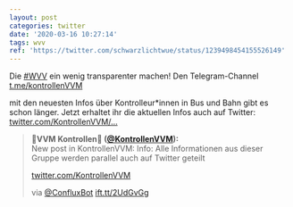 ```yaml
---
layout: post
categories: twitter
date: '2020-03-16 10:27:14'
tags: wvv
ref: 'https://twitter.com/schwarzlichtwue/status/1239498454155526149'
---
```

Die [#WVV](/t/wvv) ein wenig transparenter machen! Den Telegram-Channel [t.me/kontrollenVVM](https://t.me/kontrollenVVM)

mit den neuesten Infos über Kontrolleur\*innen in Bus und Bahn gibt es schon länger. Jetzt erhaltet ihr die aktuellen Infos auch auf Twitter: [twitter.com/KontrollenVVM/…](https://twitter.com/KontrollenVVM/status/1239495127397216258)
> <b>🚋VVM Kontrollen🚉 ([@KontrollenVVM](https://twitter.com/KontrollenVVM)):</b>  
>New post in KontrollenVVM: Info: Alle Informationen aus dieser Gruppe werden parallel auch auf Twitter geteilt    
>  
>  
>  
>[twitter.com/KontrollenVVM](https://twitter.com/KontrollenVVM)  
>  
>via [@ConfluxBot](https://twitter.com/ConfluxBot) [ift.tt/2UdGvGg](https://ift.tt/2UdGvGg)  

